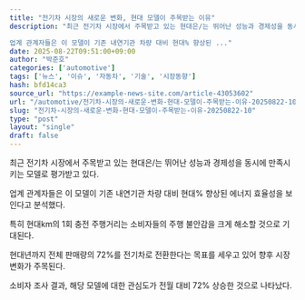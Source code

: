 ```yaml
---
title: "전기차 시장의 새로운 변화, 현대 모델이 주목받는 이유"
description: "최근 전기차 시장에서 주목받고 있는 현대은/는 뛰어난 성능과 경제성을 동시에 만족시키는 모델로 평가받고 있다.

업계 관계자들은 이 모델이 기존 내연기관 차량 대비 현대% 향상된 ..."
date: 2025-08-22T09:51:00+09:00
author: "박준호"
categories: ['automotive']
tags: ['뉴스', '이슈', '자동차', '기술', '시장동향']
hash: bfd14ca3
source_url: "https://example-news-site.com/article-43053602"
url: "/automotive/전기차-시장의-새로운-변화-현대-모델이-주목받는-이유-20250822-10/"
slug: "전기차-시장의-새로운-변화-현대-모델이-주목받는-이유-20250822-10"
type: "post"
layout: "single"
draft: false
---
```


최근 전기차 시장에서 주목받고 있는 현대은/는 뛰어난 성능과 경제성을 동시에 만족시키는 모델로 평가받고 있다.

업계 관계자들은 이 모델이 기존 내연기관 차량 대비 현대% 향상된 에너지 효율성을 보인다고 분석했다.

특히 현대km의 1회 충전 주행거리는 소비자들의 주행 불안감을 크게 해소할 것으로 기대된다.

현대년까지 전체 판매량의 72%를 전기차로 전환한다는 목표를 세우고 있어 향후 시장 변화가 주목된다.

소비자 조사 결과, 해당 모델에 대한 관심도가 전월 대비 72% 상승한 것으로 나타났다.
